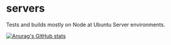 # servers
Tests and builds mostly on Node at Ubuntu Server environments.

[![Anurag's GitHub stats](https://github-readme-stats.vercel.app/api?username=Dudeful)](https://github.com/anuraghazra/github-readme-stats)
